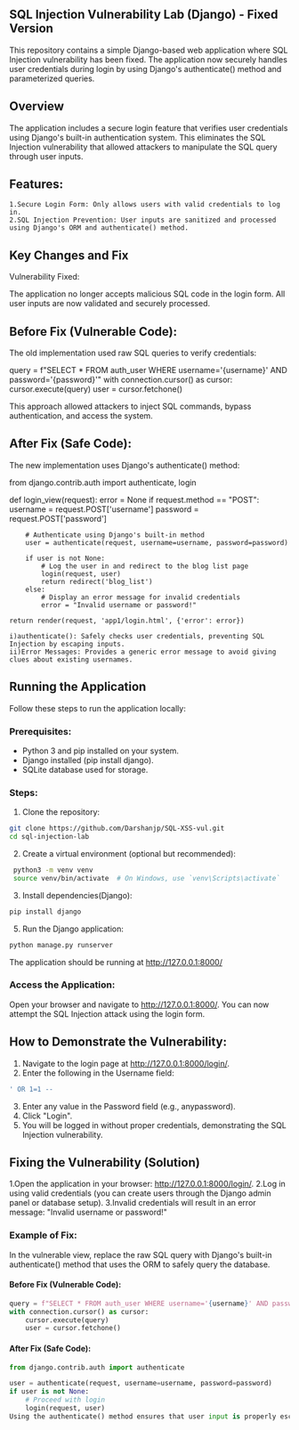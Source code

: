 ## SQL Injection Vulnerability Lab (Django) - Fixed Version

This repository contains a simple Django-based web application where  SQL Injection vulnerability has been fixed. The application now securely handles user credentials during login by using Django's authenticate() method and parameterized queries.

## Overview

The application includes a secure login feature that verifies user credentials using Django's built-in authentication system. This eliminates the SQL Injection vulnerability that allowed attackers to manipulate the SQL query through user inputs.

## Features:

    1.Secure Login Form: Only allows users with valid credentials to log in.
    2.SQL Injection Prevention: User inputs are sanitized and processed using Django's ORM and authenticate() method.

## Key Changes and Fix
Vulnerability Fixed:

The application no longer accepts malicious SQL code in the login form. All user inputs are now validated and securely processed.
## Before Fix (Vulnerable Code):

The old implementation used raw SQL queries to verify credentials:

query = f"SELECT * FROM auth_user WHERE username='{username}' AND password='{password}'"
with connection.cursor() as cursor:
    cursor.execute(query)
    user = cursor.fetchone()

This approach allowed attackers to inject SQL commands, bypass authentication, and access the system.

## After Fix (Safe Code):

The new implementation uses Django's authenticate() method:

from django.contrib.auth import authenticate, login

def login_view(request):
    error = None
    if request.method == "POST":
        username = request.POST['username']
        password = request.POST['password']

        # Authenticate using Django's built-in method
        user = authenticate(request, username=username, password=password)

        if user is not None:
            # Log the user in and redirect to the blog list page
            login(request, user)
            return redirect('blog_list')
        else:
            # Display an error message for invalid credentials
            error = "Invalid username or password!"
    
    return render(request, 'app1/login.html', {'error': error})

    i)authenticate(): Safely checks user credentials, preventing SQL Injection by escaping inputs.
    ii)Error Messages: Provides a generic error message to avoid giving clues about existing usernames.

## Running the Application
Follow these steps to run the application locally:

### Prerequisites:
- Python 3 and pip installed on your system.
- Django installed (pip install django).
- SQLite database used for storage.

### Steps:
1. Clone the repository:
```bash
git clone https://github.com/Darshanjp/SQL-XSS-vul.git
cd sql-injection-lab
```
2. Create a virtual environment (optional but recommended):
```bash
 python3 -m venv venv
 source venv/bin/activate  # On Windows, use `venv\Scripts\activate`
```
3. Install dependencies(Django):
```bash
pip install django
```
5. Run the Django application:
```bash
python manage.py runserver
```
The application should be running at http://127.0.0.1:8000/

### Access the Application:
Open your browser and navigate to http://127.0.0.1:8000/. You can now attempt the SQL Injection attack using the login form.

## How to Demonstrate the Vulnerability:
1. Navigate to the login page at http://127.0.0.1:8000/login/.
2. Enter the following in the Username field:
```sql
' OR 1=1 --
```
3. Enter any value in the Password field (e.g., anypassword).
4. Click "Login".
5. You will be logged in without proper credentials, demonstrating the SQL Injection vulnerability.
   
## Fixing the Vulnerability (Solution)
1.Open the application in your browser: http://127.0.0.1:8000/login/.
2.Log in using valid credentials (you can create users through the Django admin panel or database setup).
3.Invalid credentials will result in an error message: "Invalid username or password!"

### Example of Fix:
In the vulnerable view, replace the raw SQL query with Django's built-in authenticate() method that uses the ORM to safely query the database.

#### Before Fix (Vulnerable Code):

```python
query = f"SELECT * FROM auth_user WHERE username='{username}' AND password='{password}'"
with connection.cursor() as cursor:
    cursor.execute(query)
    user = cursor.fetchone()
```
#### After Fix (Safe Code):

```python
from django.contrib.auth import authenticate

user = authenticate(request, username=username, password=password)
if user is not None:
    # Proceed with login
    login(request, user)
Using the authenticate() method ensures that user input is properly escaped and prevents SQL Injection attacks.
```




